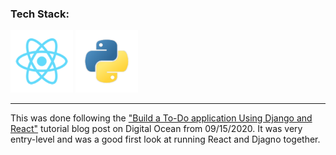 ### Tech Stack:
<p>
  <img height="100" src="https://raw.githubusercontent.com/github/explore/80688e429a7d4ef2fca1e82350fe8e3517d3494d/topics/react/react.png?sanitize=true">
  <img height="100" src="https://raw.githubusercontent.com/github/explore/80688e429a7d4ef2fca1e82350fe8e3517d3494d/topics/python/python.png?sanitize=true">
 </p>

---

This was done following the <a href="https://www.google.com/url?sa=t&rct=j&q=&esrc=s&source=web&cd=&cad=rja&uact=8&ved=2ahUKEwig2YuBw4HyAhV-TDABHRCcAu4QFjAAegQIBhAD&url=https%3A%2F%2Fwww.digitalocean.com%2Fcommunity%2Ftutorials%2Fbuild-a-to-do-application-using-django-and-react&usg=AOvVaw2824Bo3vjDIXdrHq5T8BEa">"Build a To-Do application Using Django and React"</a> tutorial blog post on Digital Ocean from 09/15/2020.  It was very entry-level and was a good first look at running React and Djagno together.

